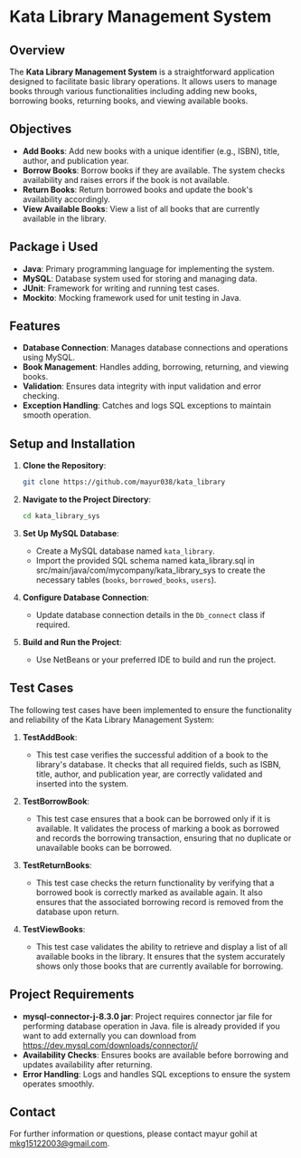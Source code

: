 # Kata Library Management System

## Overview

The **Kata Library Management System** is a straightforward application designed to facilitate basic library operations. It allows users to manage books through various functionalities including adding new books, borrowing books, returning books, and viewing available books.

## Objectives

- **Add Books**: Add new books with a unique identifier (e.g., ISBN), title, author, and publication year.
- **Borrow Books**: Borrow books if they are available. The system checks availability and raises errors if the book is not available.
- **Return Books**: Return borrowed books and update the book's availability accordingly.
- **View Available Books**: View a list of all books that are currently available in the library.

## Package i Used

- **Java**: Primary programming language for implementing the system.
- **MySQL**: Database system used for storing and managing data.
- **JUnit**: Framework for writing and running test cases.
- **Mockito**: Mocking framework used for unit testing in Java.

## Features

- **Database Connection**: Manages database connections and operations using MySQL.
- **Book Management**: Handles adding, borrowing, returning, and viewing books.
- **Validation**: Ensures data integrity with input validation and error checking.
- **Exception Handling**: Catches and logs SQL exceptions to maintain smooth operation.

## Setup and Installation

1. **Clone the Repository**:
    ```bash
    git clone https://github.com/mayur038/kata_library
    ```
2. **Navigate to the Project Directory**:
    ```bash
    cd kata_library_sys
    ```
3. **Set Up MySQL Database**:
    - Create a MySQL database named `kata_library`.
    - Import the provided SQL schema named kata_library.sql in src/main/java/com/mycompany/kata_library_sys to create the necessary tables (`books`, `borrowed_books`, `users`).

4. **Configure Database Connection**:
    - Update database connection details in the `Db_connect` class if required.

5. **Build and Run the Project**:
    - Use NetBeans or your preferred IDE to build and run the project.

## Test Cases

The following test cases have been implemented to ensure the functionality and reliability of the Kata Library Management System:

1. **TestAddBook**:
   - This test case verifies the successful addition of a book to the library's database. It checks that all required fields, such as ISBN, title, author, and publication year, are correctly validated and inserted into the system.

2. **TestBorrowBook**:
   - This test case ensures that a book can be borrowed only if it is available. It validates the process of marking a book as borrowed and records the borrowing transaction, ensuring that no duplicate or unavailable books can be borrowed.

3. **TestReturnBooks**:
   - This test case checks the return functionality by verifying that a borrowed book is correctly marked as available again. It also ensures that the associated borrowing record is removed from the database upon return.

4. **TestViewBooks**:
   - This test case validates the ability to retrieve and display a list of all available books in the library. It ensures that the system accurately shows only those books that are currently available for borrowing.

## Project Requirements

- **mysql-connector-j-8.3.0 jar**: Project requires connector jar file for performing database operation in Java. file is already provided if you want to add externally you can download from https://dev.mysql.com/downloads/connector/j/
- **Availability Checks**: Ensures books are available before borrowing and updates availability after returning.
- **Error Handling**: Logs and handles SQL exceptions to ensure the system operates smoothly.

## Contact

For further information or questions, please contact mayur gohil at mkg15122003@gmail.com.


